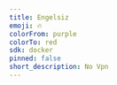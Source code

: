 ```yaml
---
title: Engelsiz
emoji: 🔥
colorFrom: purple
colorTo: red
sdk: docker
pinned: false
short_description: No Vpn
---
```

